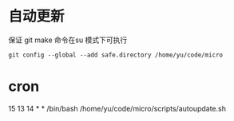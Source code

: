 # 自动更新
保证 git make 命令在su 模式下可执行  

```
git config --global --add safe.directory /home/yu/code/micro
```

# cron 
15 13 14 * * /bin/bash /home/yu/code/micro/scripts/autoupdate.sh
